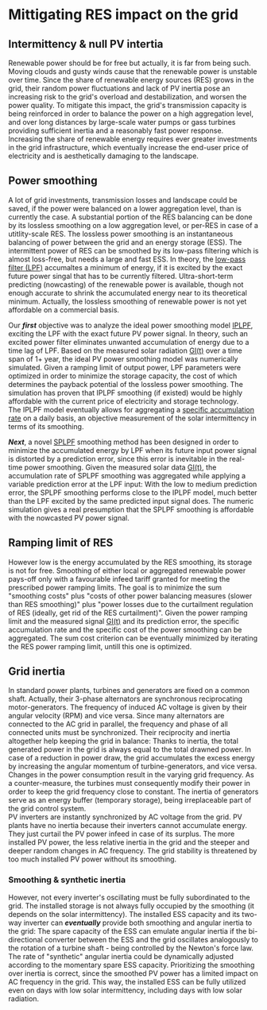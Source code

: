 # Mittigating RES impact on the grid

## Intermittency & null PV intertia
Renewable power should be for free but actually, it is far from being such. Moving clouds and gusty winds cause that the renewable power is unstable over time. Since the share of renewable energy sources (RES) grows in the grid, their random power fluctuations and lack of PV inertia pose an increasing risk to the grid's overload and destabilization, and worsen the power quality. To mitigate this impact, the grid's transmission capacity is being reinforced in order to balance the power on a high aggregation level, and over long distances by large-scale water pumps or gass turbines providing sufficient inertia and a reasonably fast power response. Increasing the share of renewable energy requires ever greater investments in the grid infrastructure, which eventually increase the end-user price of electricity and is aesthetically damaging to the landscape.  
## Power smoothing
A lot of grid investments, transmission losses and landscape could be saved, if the power were balanced on a lower aggregation level, than is currently the case. A substantial portion of the RES balancing can be done by its lossless smoothing on a low aggregation level, or per-RES in case of a utitlity-scale RES. The lossless power smoothing is an instantaneous balancing of power between the grid and an energy storage (ESS). The intermittent power of RES can be smoothed by its low-pass filtering which is almost loss-free, but needs a large and fast ESS. In theory, the [low-pass filter (LPF)](https://en.wikipedia.org/wiki/Low-pass_filter) accumaltes a minimum of energy, if it is excited by the exact future power singal that has to be currently filtered. Ultra-short-term predicting (nowcasting) of the renewable power is available, though not enough accurate to shrink the accumulated energy near to its theoretical minimum. Actually, the lossless smoothing of renewable power is not yet affordable on a commercial basis.  

Our ***first*** objective was to analyze the ideal power smoothing model [IPLPF](https://mhrons.github.io/pv_smooth/#ideal-predictive-smoothing-iplpf), exciting the LPF with the exact future PV power signal. In theory, such an excited power filter eliminates unwanted accumulation of energy due to a time lag of LPF. Based on the measured solar radiation [GI(t)](https://mhrons.github.io/pv_log/) over a time span of 1+ year, the ideal PV power smoothing model was numerically simulated. Given a ramping limit of output power, LPF parameters were optimized in order to minimize the storage capacity, the cost of which determines the payback potential of the lossless power smoothing. The simulation has proven that IPLPF smoothing (if existed) would be highly affordable with the current price of electricity and storage technology.   
The IPLPF model eventually allows for aggregating a [specific accumulation rate](https://mhrons.github.io/pv_smooth/#specific-accumulation-rate) on a daily basis, an objective measurement of the solar intermittency in terms of its smoothing.  

***Next***, a novel [SPLPF](https://mhrons.github.io/splpf/) smoothing method has been designed in order to minimize the accumulated energy by LPF when its future input power signal is distorted by a prediction error, since this error is inevitable in the real-time power smoothing. Given the measured solar data [GI(t)](https://mhrons.github.io/pv_log/), the accumulation rate of SPLPF smoothing was aggregated while applying a variable prediction error at the LPF input: With the low to medium prediction error, the SPLPF smoothing performs close to the IPLPF model, much better than the LPF excited by the same predicted input signal does. The numeric simulation gives a real presumption that the SPLPF smoothing is affordable with the nowcasted PV power signal.  

## Ramping limit of RES
However low is the energy accumulated by the RES smoothing, its storage is not for free. Smoothing of either local or aggregated renewable power pays-off only with a favourable infeed tariff granted for meeting the prescribed power ramping limits. The goal is to minimize the sum "smoothing costs" plus "costs of other power balancing measures (slower than RES smoothing)" plus "power losses due to the curtailment regulation of RES (ideally, get rid of the RES curtailment)". Given the power ramping limit and the measured signal [GI(t)](https://mhrons.github.io/pv_log/) and its prediction error, the specific accumulation rate and the specific cost of the power smoothing can be aggregated. The sum cost criterion can be eventually minimized by iterating the RES power ramping limit, untill this one is optimized.

## Grid inertia
In standard power plants, turbines and generators are fixed on a common shaft. Actually, their 3-phase alternators are synchronous reciprocating motor-generators. The frequency of induced AC voltage is given by their angular velocity (RPM) and vice versa. Since many alternators are connected to the AC grid in parallel, the frequency and phase of all connected units must be synchronized. Their reciprocity and inertia altogether help keeping the grid in balance: Thanks to inertia, the total generated power in the grid is always equal to the total drawned power. In case of a reduction in power draw, the grid accumulates the excess energy by increasing the angular momentum of turbine-generators, and vice versa. Changes in the power consumption result in the varying grid frequency. As a counter-measure, the turbines must consequently modify their power in order to keep the grid frequency close to constant. The inertia of generators serve as an energy buffer (temporary storage), being irreplaceable part of the grid control system.  
PV inverters are instantly synchronized by AC voltage from the grid. PV plants have no inertia because their inverters cannot accumulate energy. They just curtail the PV power infeed in case of its surplus. The more installed PV power, the less relative inertia in the grid and the steeper and deeper random changes in AC frequency. The grid stability is threatened by too much installed PV power without its smoothing.

### Smoothing & synthetic inertia
However, not every inverter's oscillating must be fully subordinated to the grid. The installed storage is not always fully occupied by the smoothing (it depends on the solar intermittency). The installed ESS capacity and its two-way inverter can ***eventually*** provide both smoothing and angular inertia to the grid: The spare capacity of the ESS can emulate angular inertia if the bi-directional converter between the ESS and the grid oscillates analogously to the rotation of a turbine shaft - being controlled by the Newton's force law. The rate of "synthetic" angular inertia could be dynamically adjusted according to the momentary spare ESS capacity. Prioritizing the smoothing over inertia is correct, since the smoothed PV power has a limited impact on AC frequency in the grid. This way, the installed ESS can be fully utilized even on days with low solar intermittency, including days with low solar radiation.
